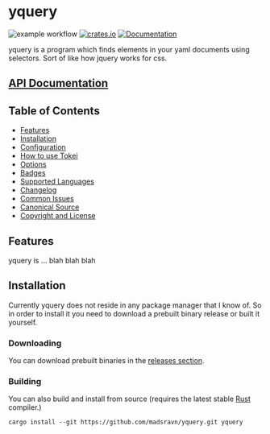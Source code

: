 # yquery

![example workflow](https://github.com/madsravn/yquery/actions/workflows/rust.yml/badge.svg)
[![crates.io](https://img.shields.io/crates/d/yquery.svg)](https://crates.io/crates/yquery)
[![Documentation](https://docs.rs/yquery/badge.svg)](https://docs.rs/yquery/)

yquery is a program which finds elements in your yaml documents using selectors. Sort of like how jquery works for css.


## [API Documentation](https://docs.rs/yquery)


## Table of Contents

- [Features](#features)
- [Installation](#installation)
- [Configuration](#configuration)
- [How to use Tokei](#how-to-use-tokei)
- [Options](#options)
- [Badges](#badges)
- [Supported Languages](#supported-languages)
- [Changelog](CHANGELOG.md)
- [Common Issues](#common-issues)
- [Canonical Source](#canonical-source)
- [Copyright and License](#copyright-and-license)


## Features

yquery is ... blah blah blah


## Installation

Currently yquery does not reside in any package manager that I know of. So in order to install it you need to download a prebuilt binary release or built it yourself.

### Downloading
You can download prebuilt binaries in the
[releases section](https://github.com/XAMPPRocky/tokei/releases).

### Building
You can also build and install from source (requires the latest stable [Rust] compiler.)
```console
cargo install --git https://github.com/madsravn/yquery.git yquery
```

[rust]: https://www.rust-lang.org


